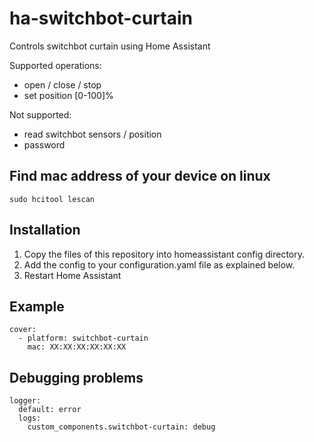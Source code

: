 # ha-switchbot-curtain
Controls switchbot curtain using Home Assistant

Supported operations:
  - open / close / stop
  - set position [0-100]%
  
Not supported:
  - read switchbot sensors / position
  - password

## Find mac address of your device on linux
```
sudo hcitool lescan
```

## Installation

1. Copy the files of this repository into homeassistant config directory.
2. Add the config to your configuration.yaml file as explained below.
3. Restart Home Assistant

## Example
```
cover:
  - platform: switchbot-curtain
    mac: XX:XX:XX:XX:XX:XX
```

## Debugging problems

```
logger:
  default: error
  logs:
    custom_components.switchbot-curtain: debug
```
